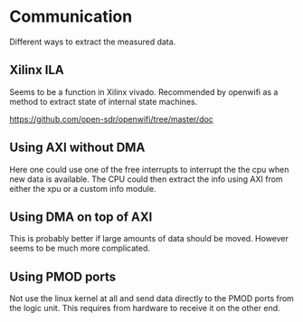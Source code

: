 # Communication

Different ways to extract the measured data.

## Xilinx ILA

Seems to be a function in Xilinx vivado.
Recommended by openwifi as a method to extract state of internal state machines.

<https://github.com/open-sdr/openwifi/tree/master/doc>

## Using AXI without DMA

Here one could use one of the free interrupts to interrupt the the cpu when new data is available.
The CPU could then extract the info using AXI from either the xpu or a custom info module.

## Using DMA on top of AXI

This is probably better if large amounts of data should be moved.
However seems to be much more complicated.

## Using PMOD ports

Not use the linux kernel at all and send data directly to the PMOD ports from the logic unit.
This requires from hardware to receive it on the other end.
